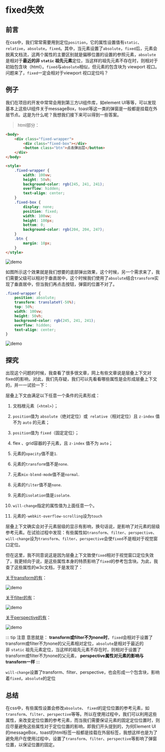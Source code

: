 # fixed失效

## 前言

在css中，我们常常需要用到定位`position`，它的属性设置值有`static`、`relative`，`absolute`，`fixed`。其中，当元素设置了`absolute`，`fixed`后，元素会脱离文档流，这两个属性的主要区别就是偏移位置的设置的参照元素，`absolute`是相对于**最近的非 `static` 祖先元素**定位，当这样的祖先元素不存在时，则相对于初始包含块（html）。`fixed`与`absolute`相似，但元素的包含块为 viewport 视口。问题来了，`fixed`一定会相对于viewport 视口定位吗？

## 例子

我们在项目的开发中常常会用到第三方UI组件库，如element UI等等，可以发现基本上这些UI组件关于messageBox，toast等这一类的弹窗是一般都是挂载在外层节点。这是为什么呢？我想我们接下来可以得到一些答案。

> html部分：

```html
<body>
    <div class="fixed-wrapper">
        <div class="fixed-box"></div>
        <button class="btn">点击弹出层</button>
    </div>
</body>
```

```html
<style>
    .fixed-wrapper {
        width: 100vw;
        height: 50vh;
        background-color: rgb(245, 241, 241);
        overflow: hidden;
        text-align: center;
    }
    .fixed-box {
        display: none;
        position: fixed;
        width: 100vw;
        height: 100px;
        bottom: 0;
        background-color: rgb(204, 204, 247);
    }
    .btn {
        margin: 10px;
    }
</style>
```

<img :src="$withBase('/assets/css/875d485529a8485a9e4e727c2e8ddda4_tplv-k3u1fbpfcp-watermark.webp')" alt="demo" />

如图所示这个效果就是我们想要的底部弹出效果，这个时候，另一个需求来了，我们需要父级可以相对于垂直居中，这个时候我们使用了`absolute`结合`transform`实现了垂直居中，但当我们再点击按钮，弹窗的位置不对了。

```css
.fixed-wrapper {
    position: absolute;
    transform: translateY(-50%);
    top: 50%;
    width: 100vw;
    height: 50vh;
    background-color: rgb(245, 241, 241);
    overflow: hidden;
    text-align: center;
}
```

<img :src="$withBase('/assets/css/1a2af30721df4f29b210d5a284066894_tplv-k3u1fbpfcp-watermark.webp')" alt="demo" />

## 探究

出现这个问题的时候，我查看了很多很文章，网上有些文章说是层叠上下文对fixed的影响，对此，我们先存疑，我们可以先看看哪些属性是会形成层叠上下文的，并一一试验一下：

层叠上下文由满足以下任意一个条件的元素形成：

1. 文档根元素（`<html>`）；

2. `position`值为 `absolute`（绝对定位）或  `relative`（相对定位）且 `z-index` 值不为 `auto` 的元素；

3. `position`值为 `fixed`（固定定位）；

4. flex 、grid容器的子元素，且 `z-index` 值不为 `auto`；

5. 元素的`opacity`值不是`1`.

6. 元素的`transform`值不是`none`.

7. 元素`mix-blend-mode`值不是`normal`.

8. 元素的`filter`值不是`none`.

9. 元素的`isolation`值是`isolate`.

10. `will-change`指定的属性值为上面任意一个。

11. 元素的`-webkit-overflow-scrolling`设为`touch`

层叠上下文确实会对子元素层级的显示有影响，换句话说，是影响了对元素的层级参考元素。在试验过程中发现：有些属性如`transform`、`filter`、`perspective`、`will-change`设为`transform`、`filter`、`perspective`会使`fixed`不是相对于视觉窗口定位。

但在这里，我不同意说这是因为层叠上下文致使`fixed`相对于视觉窗口定位失效了，我更倾向于说，是这些属性本身的特质影响了`fixed`的参考包含块。为此，我查了这些属性的w3c文档，于是发现了：

[关于transform的有](https://www.w3.org/TR/css-transforms-1/#transform-box)：

<img :src="$withBase('/assets/css/63632154744141ebbeeffd42d01231a9_tplv-k3u1fbpfcp-watermark.webp')" alt="demo" />

[关于filter的有](https://drafts.fxtf.org/filter-effects/#FilterProperty)：

<img :src="$withBase('/assets/css/22ae7a8612594818a17609f1859671f9_tplv-k3u1fbpfcp-watermark.webp')" alt="demo" />

[关于perspective的有](https://www.w3.org/TR/css-transforms-2/#perspective)：

<img :src="$withBase('/assets/css/9f2463459caf4cd383861eebc3cf1903_tplv-k3u1fbpfcp-watermark.webp')" alt="demo" />

::: tip 注意
意思就是：
**transform或filter不为none时**，`fixed`会相对于设置了transform或filter不为none的父元素相对定位，`absolute`是相对于最近的非 `static` 祖先元素定位，当这样的祖先元素不存在时，则相对于设置了transform或filter不为none的父元素， **perspective属性对元素的影响与transform一样**
:::

`will-change`设置了transform、filter、perspective，也会形成一个包含块，影响着`fixed`，`absolute`的定位

## 总结

在css中，有些属性设置会修改`absolute`、 `fixed`的定位位置的参考元素，如`transform`、`filter`、`perspective`等等。所以在使用过程中，我们可以利用这些属性，来改变定位位置的参考元素，而当我们需要保证元素的固定定位位置时，则应尽量避免这些属性对于定位位置的影响，即我们开头提到的，为何Element UI的messageBox，toast的html标签一般都是挂载在外层标签，我想这样也是为了避免用户在使用过程中，设置了`transform`、`filter`、`perspective`等影响了弹窗位置，以保证位置的固定。
